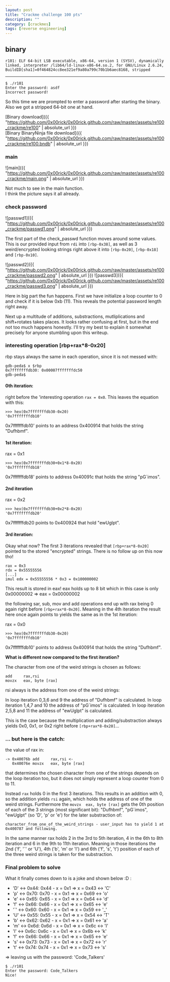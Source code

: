 ```yaml
---
layout: post
title: "Crackme challenge 100 pts"
description: ""
category: [crackmes]
tags: [reverse engineering]
---
```



## binary

	r101: ELF 64-bit LSB executable, x86-64, version 1 (SYSV), dynamically linked, interpreter /lib64/ld-linux-x86-64.so.2, for GNU/Linux 2.6.24, BuildID[sha1]=0f464824cc8ee321ef9a80a799c70b1b6aec8168, stripped

____

	$ ./r101      
	Enter the password: asdf
	Incorrect password!

So this time we are prompted to enter a password after starting the binary.
Also we got a stripped 64-bit one at hand.

[Binary download]({{ "https://github.com/0x00rick/0x00rick.github.com/raw/master/assets/re100_crackme/re100" | absolute_url }})  
[Binary BinaryNinja file download]({{ "https://github.com/0x00rick/0x00rick.github.com/raw/master/assets/re100_crackme/re100.bndb" | absolute_url }})  


### main


![main]({{ "https://github.com/0x00rick/0x00rick.github.com/raw/master/assets/re100_crackme/main.png" | absolute_url }})



Not much to see in the main function.  
I think the picture says it all already.


### check password

![passwd1]({{ "https://github.com/0x00rick/0x00rick.github.com/raw/master/assets/re100_crackme/passwd1.png" | absolute_url }})



The first part of the check_passwd function moves around some values.
This is our provided input from `rdi` into `[rbp-0x38]`, as well as 3 weird/encrypted looking strings right above it into `[rbp-0x20]`, `[rbp-0x18]` and `[rbp-0x10]`.

![passwd2]({{ "https://github.com/0x00rick/0x00rick.github.com/raw/master/assets/re100_crackme/passwd2.png" | absolute_url }})
![passwd3]({{ "https://github.com/0x00rick/0x00rick.github.com/raw/master/assets/re100_crackme/passwd3.png" | absolute_url }})


Here in big part the fun happens.
First we have  initialize a loop counter to 0 and check if it is below 0xb (11).
This reveals the potential password length right away. 

Next up a multitude of additions, substractions, mutliplications and shift+rotates takes places.
It looks rather confusing at first, but in the end not too much happens honestly.
I'll try my best to explain it somewhat precisely for anyone stumbling upon this writeup.


### interesting operation [rbp+rax*8-0x20]

rbp stays always the same in each operation, since it is not messed with:

	gdb-peda$ x $rbp
	0x7fffffffdb30:	0x00007fffffffdc50
	gdb-peda$

#### 0th iteration:

right before the 'interesting operation `rax = 0x0`. This leaves the equation with this:

	>>> hex(0x7fffffffdb30-0x20)
	'0x7fffffffdb10'

0x7fffffffdb10' points to an address 0x400914 that holds the string "Dufhbmf".


#### 1st iteration:

rax = 0x1

	>>> hex(0x7fffffffdb30+0x1*8-0x20)
	'0x7fffffffdb18'

0x7fffffffdb18' points to address  0x40091c that holds the string "pG`imos".


#### 2nd iteration 


rax = 0x2

	>>> hex(0x7fffffffdb30+0x2*8-0x20)
	'0x7fffffffdb20'
	
0x7fffffffdb20 points to 0x400924 that hold "ewUglpt".


#### 3rd iteration:

Okay what now? 
The first 3 iterations revealed that `[rbp+rax*8-0x20]` pointed to the stored "encrypted" strings.
There is no follow up on this now tho!

	rax = 0x3
	rdx = 0x55555556
	[...]
	imul edx = 0x55555556 * 0x3 = 0x100000002
	
This result is stored in eax!
eax holds up to 8 bit which in this case is only 0x00000002
=> eax = 0x00000002

the following sar, sub, mov and add operations end up with rax being 0 again right before `[rbp+rax*8-0x20]`.
Meaning in the 4th iteration the result here once again points to yields the same as in the 1st iteration:

rax = 0x0 


	>>> hex(0x7fffffffdb30-0x20)
	'0x7fffffffdb10'
	
0x7fffffffdb10' points to address  0x400914 that holds the string "Dufhbmf".
	
**What is different now compared to the first iteration?**

The character from one of the weird strings is chosen as follows:

	add 	rax,rsi
	movzx 	eax, byte [rax]
	
rsi always is the address from one of the weird strings:

In loop iteration 0,3,6 and 9 the address of "Dufhbmf" is calculated.
In loop iteration 1,4,7 and 10 the address of "pG`imos" is calculated.
In loop iteration 2,5,8 and 11 the address of "ewUglpt" is calculated.

This is the case because the multiplication and adding/substraction always yields 0x0, 0x1, or 0x2 right before `[rbp+rax*8-0x20]`...


### ... but here is the catch:

the value of rax in:

	-> 0x40076b add 	rax,rsi <-
	   0x40076e movzx 	eax, byte [rax]
	

that determines the chosen character from one of the strings depends on the loop iteration too, but it does not simply represent a loop counter from 0 to 11.

Instead `rax` holds 0 in the first 3 iterations. 
This results in an addition with 0, so the addition yields `rsi` again, which holds the address of one of the weird strings.
Furthermore the `movzx 	eax, byte [rax]` gets the 0th position of each of the 3 strings (most significant bit):  "Dufhbmf", "pG`imos", "ewUglpt" (so 'D',  'p' or 'e') for the later substraction of:

	character_from_one_of_the_weird_strings - user_input has to yield 1 at 0x400787 and following.


In the same manner rax holds 2 in the 3rd to 5th iteration, 4 in the 6th to 8th iteration and 6 in the 9th to 11th iteration.
Meaning in those iterations the 2nd ('f',  '`' or 'U'), 4th ('b', 'm' or 'l') and 6th ('f', 's', 't') position of each of the three weird strings is taken for the substraction.


### Final problem to solve

What it finally comes down to is a joke and shown below :D :

- 'D' <-> 0x44:	0x44 - x = 0x1	=> x = 0x43 <-> 'C'
- 'p' <-> 0x70:	  0x70 - x = 0x1	=> x = 0x69 <-> 'o'
- 'e' <-> 0x65:	  0x65 - x = 0x1	=> x = 0x64 <-> 'd'
- 'f' <-> 0x66:	  0x66 - x = 0x1	=> x = 0x65 <-> 'e'
- '`' <-> 0x60:	  0x60 - x = 0x1	=> x = 0x59 <-> '_'
- 'U' <-> 0x55:	  0x55 - x = 0x1	=> x = 0x54 <-> 'T'
- 'b' <-> 0x62:	  0x62 - x = 0x1	=> x = 0x61 <-> 'a'
- 'm' <-> 0x6d:	0x6d - x = 0x1	=> x = 0x6c <-> 'l'
- 'l' <-> 0x6c:	0x6c - x = 0x1	=> x = 0x6b <-> 'k'
- 'f' <-> 0x66:	0x66 - x = 0x1	=> x = 0x65 <-> 'e'
- 's' <-> 0x73:	0x73 - x = 0x1	=> x = 0x72 <-> 'r'
- 't' <-> 0x74:	0x74 - x = 0x1	=> x = 0x73 <-> 's'


=> leaving us with the password: 'Code_Talkers'



	$ ./r101 
	Enter the password: Code_Talkers
	Nice!
